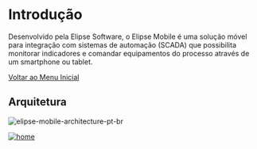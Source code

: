 # Introdução
  Desenvolvido pela Elipse Software, o Elipse Mobile é uma solução móvel para integração com sistemas de automação (SCADA) que possibilita monitorar indicadores e comandar equipamentos do processo através de um smartphone ou tablet.
  
  [Voltar ao Menu Inicial](https://elipsemobile.github.io/Manual/)
  
## Arquitetura
  
  ![elipse-mobile-architecture-pt-br](https://cloud.githubusercontent.com/assets/26389485/23917800/5bddf2fe-08cf-11e7-8f67-dccff1ca7bc4.png)
  
[![home](https://cloud.githubusercontent.com/assets/26389485/24109075/5b23d236-0d6e-11e7-95e5-3dd9bfab5461.png)](https://elipsemobile.github.io/Manual/)
